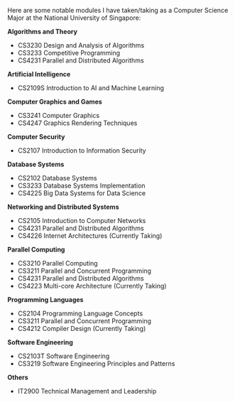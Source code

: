 Here are some notable modules I have taken/taking as a Computer Science Major at the National University of Singapore:

**Algorithms and Theory**
- CS3230 Design and Analysis of Algorithms
- CS3233 Competitive Programming
- CS4231 Parallel and Distributed Algorithms

**Artificial Intelligence**
- CS2109S Introduction to AI and Machine Learning

**Computer Graphics and Games**
- CS3241 Computer Graphics
- CS4247 Graphics Rendering Techniques

**Computer Security**
- CS2107 Introduction to Information Security

**Database Systems**
- CS2102 Database Systems
- CS3233 Database Systems Implementation
- CS4225 Big Data Systems for Data Science

**Networking and Distributed Systems**
- CS2105 Introduction to Computer Networks
- CS4231 Parallel and Distributed Algorithms
- CS4226 Internet Architectures (Currently Taking)

**Parallel Computing**
- CS3210 Parallel Computing
- CS3211 Parallel and Concurrent Programming
- CS4231 Parallel and Distributed Algorithms
- CS4223 Multi-core Architecture (Currently Taking)

**Programming Languages**
- CS2104 Programming Language Concepts
- CS3211 Parallel and Concurrent Programming
- CS4212 Compiler Design (Currently Taking)

**Software Engineering**
- CS2103T Software Engineering
- CS3219 Software Engineering Principles and Patterns

**Others**
- IT2900 Technical Management and Leadership
